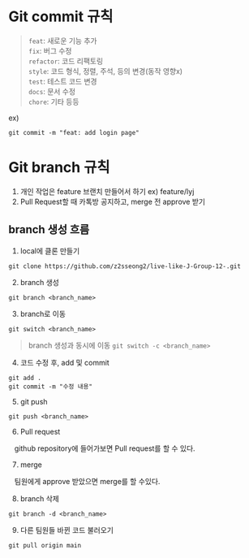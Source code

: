 # Git commit 규칙

> `feat`: 새로운 기능 추가<br/>
> `fix`: 버그 수정<br/>
> `refactor`: 코드 리팩토링<br/>
> `style`: 코드 형식, 정렬, 주석, 등의 변경(동작 영향x)<br/>
> `test`: 테스트 코드 변경<br/>
> `docs`: 문서 수정<br/>
> `chore`: 기타 등등<br/>

ex)

```
git commit -m "feat: add login page"
```

# Git branch 규칙

1. 개인 작업은 feature 브랜치 만들어서 하기  ex) feature/lyj
2. Pull Request할 때 카톡방 공지하고, merge 전 approve 받기

## branch 생성 흐름

1. local에 클론 만들기<br/>

```
git clone https://github.com/z2sseong2/live-like-J-Group-12-.git
```

2. branch 생성<br/>

```
git branch <branch_name>
```

3. branch로 이동<br/>

```
git switch <branch_name>
```

> branch 생성과 동시에 이동 `git switch -c <branch_name>`

4. 코드 수정 후, add 및 commit

```
git add .
git commit -m "수정 내용"
```

5. git push

```
git push <branch_name>
```

6. Pull request

&nbsp;&nbsp; github repository에 들어가보면 Pull request를 할 수 있다.

7. merge

&nbsp;&nbsp; 팀원에게 approve 받았으면 merge를 할 수있다.

8. branch 삭제

```
git branch -d <branch_name>
```

9. 다른 팀원들 바뀐 코드 불러오기

```
git pull origin main
```

